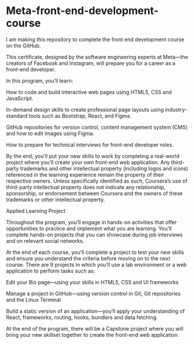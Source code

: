 # Meta-front-end-development-course

I am making this repository to complete the front end development course on the GitHub.

This certificate, designed by the software engineering experts at Meta—the creators of Facebook and Instagram, will prepare you for a career as a front-end developer.

In this program, you’ll learn: 

How to code and build interactive web pages using HTML5, CSS and JavaScript. 

In-demand design skills to create professional page layouts using industry-standard tools such as Bootstrap, React, and Figma. 

GitHub repositories for version control, content management system (CMS) and how to edit images using Figma. 

How to prepare for technical interviews for front-end developer roles.

By the end, you’ll put your new skills to work by completing a real-world project where you’ll create your own front-end web application. Any third-party trademarks and other intellectual property (including logos and icons) referenced in the learning experience remain the property of their respective owners. Unless specifically identified as such, Coursera’s use of third-party intellectual property does not indicate any relationship, sponsorship, or endorsement between Coursera and the owners of these trademarks or other intellectual property.

Applied Learning Project

Throughout the program, you’ll engage in hands-on activities that offer opportunities to practice and implement what you are learning. You’ll complete hands-on projects that you can showcase during job interviews and on relevant social networks.

At the end of each course, you’ll complete a project to test your new skills and ensure you understand the criteria before moving on to the next course. There are 9 projects in which you’ll use a lab environment or a web application to perform tasks such as:  

Edit your Bio page—using your skills in HTML5, CSS and UI frameworks

Manage a project in GitHub—using version control in Git, Git repositories and the Linux Terminal 

Build a static version of an application—you’ll apply your understanding of React, frameworks, routing, hooks, bundlers and data fetching. 

At the end of the program, there will be a Capstone project where you will bring your new skillset together to create the front-end web application.